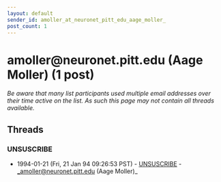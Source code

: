 ```yaml
---
layout: default
sender_id: amoller_at_neuronet_pitt_edu_aage_moller_
post_count: 1
---
```


# amoller<span>@</span>neuronet.pitt.edu (Aage Moller) (1 post)

_Be aware that many list participants used multiple email addresses over their time active on the list. As such this page may not contain all threads available._

## Threads

### UNSUSCRIBE
+ 1994-01-21 (Fri, 21 Jan 94 09:26:53 PST) - [UNSUSCRIBE](/archive/1994/01/bffd8d7ff2878ac7d6367fd595f9c20547ed805b79e9958a4b2968057ab0d219) - _amoller@neuronet.pitt.edu (Aage Moller)_

